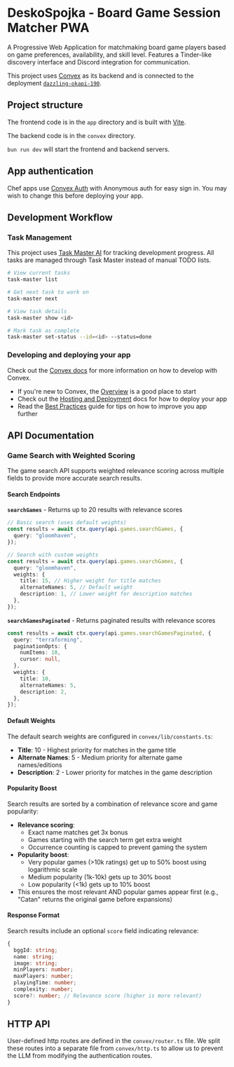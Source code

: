 # DeskoSpojka - Board Game Session Matcher PWA

A Progressive Web Application for matchmaking board game players based on game preferences, availability, and skill level. Features a Tinder-like discovery interface and Discord integration for communication.

This project uses [Convex](https://convex.dev) as its backend and is connected to the deployment [`dazzling-okapi-190`](https://dashboard.convex.dev/d/dazzling-okapi-190).

## Project structure

The frontend code is in the `app` directory and is built with [Vite](https://vitejs.dev/).

The backend code is in the `convex` directory.

`bun run dev` will start the frontend and backend servers.

## App authentication

Chef apps use [Convex Auth](https://auth.convex.dev/) with Anonymous auth for easy sign in. You may wish to change this before deploying your app.

## Development Workflow

### Task Management

This project uses [Task Master AI](https://github.com/AntonioRdC/task-master-ai) for tracking development progress. All tasks are managed through Task Master instead of manual TODO lists.

```bash
# View current tasks
task-master list

# Get next task to work on
task-master next

# View task details
task-master show <id>

# Mark task as complete
task-master set-status --id=<id> --status=done
```

### Developing and deploying your app

Check out the [Convex docs](https://docs.convex.dev/) for more information on how to develop with Convex.

- If you're new to Convex, the [Overview](https://docs.convex.dev/understanding/) is a good place to start
- Check out the [Hosting and Deployment](https://docs.convex.dev/production/) docs for how to deploy your app
- Read the [Best Practices](https://docs.convex.dev/understanding/best-practices/) guide for tips on how to improve you app further

## API Documentation

### Game Search with Weighted Scoring

The game search API supports weighted relevance scoring across multiple fields to provide more accurate search results.

#### Search Endpoints

**`searchGames`** - Returns up to 20 results with relevance scores

```typescript
// Basic search (uses default weights)
const results = await ctx.query(api.games.searchGames, {
  query: "gloomhaven",
});

// Search with custom weights
const results = await ctx.query(api.games.searchGames, {
  query: "gloomhaven",
  weights: {
    title: 15, // Higher weight for title matches
    alternateNames: 5, // Default weight
    description: 1, // Lower weight for description matches
  },
});
```

**`searchGamesPaginated`** - Returns paginated results with relevance scores

```typescript
const results = await ctx.query(api.games.searchGamesPaginated, {
  query: "terraforming",
  paginationOpts: {
    numItems: 10,
    cursor: null,
  },
  weights: {
    title: 10,
    alternateNames: 5,
    description: 2,
  },
});
```

#### Default Weights

The default search weights are configured in `convex/lib/constants.ts`:

- **Title**: 10 - Highest priority for matches in the game title
- **Alternate Names**: 5 - Medium priority for alternate game names/editions
- **Description**: 2 - Lower priority for matches in the game description

#### Popularity Boost

Search results are sorted by a combination of relevance score and game popularity:

- **Relevance scoring**:
  - Exact name matches get 3x bonus
  - Games starting with the search term get extra weight
  - Occurrence counting is capped to prevent gaming the system
- **Popularity boost**:
  - Very popular games (>10k ratings) get up to 50% boost using logarithmic scale
  - Medium popularity (1k-10k) gets up to 30% boost
  - Low popularity (<1k) gets up to 10% boost
- This ensures the most relevant AND popular games appear first (e.g., "Catan" returns the original game before expansions)

#### Response Format

Search results include an optional `score` field indicating relevance:

```typescript
{
  bggId: string;
  name: string;
  image: string;
  minPlayers: number;
  maxPlayers: number;
  playingTime: number;
  complexity: number;
  score?: number; // Relevance score (higher is more relevant)
}
```

## HTTP API

User-defined http routes are defined in the `convex/router.ts` file. We split these routes into a separate file from `convex/http.ts` to allow us to prevent the LLM from modifying the authentication routes.
